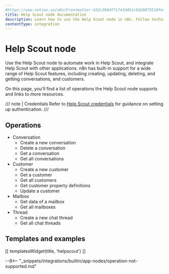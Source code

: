 ```yaml
---
#https://www.notion.so/n8n/Frontmatter-432c2b8dff1f43d4b1c8d20075510fe4
title: Help Scout node documentation
description: Learn how to use the Help Scout node in n8n. Follow technical documentation to integrate Help Scout node into your workflows.
contentType: integration
---
```


# Help Scout node

Use the Help Scout node to automate work in Help Scout, and integrate Help Scout with other applications. n8n has built-in support for a wide range of Help Scout features, including creating, updating, deleting, and getting conversations, and customers.

On this page, you'll find a list of operations the Help Scout node supports and links to more resources.

/// note | Credentials
Refer to [Help Scout credentials](/integrations/builtin/credentials/helpscout/) for guidance on setting up authentication. 
///

## Operations

* Conversation
    * Create a new conversation
    * Delete a conversation
    * Get a conversation
    * Get all conversations
* Customer
    * Create a new customer
    * Get a customer
    * Get all customers
    * Get customer property definitions
    * Update a customer
* Mailbox
    * Get data of a mailbox
    * Get all mailboxes
* Thread
    * Create a new chat thread
    * Get all chat threads

## Templates and examples

<!-- see https://www.notion.so/n8n/Pull-in-templates-for-the-integrations-pages-37c716837b804d30a33b47475f6e3780 -->
[[ templatesWidget(title, 'helpscout') ]]

--8<-- "_snippets/integrations/builtin/app-nodes/operation-not-supported.md"
